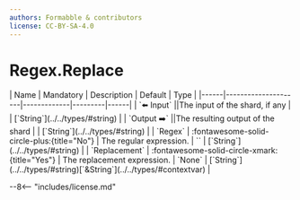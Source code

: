```yaml
---
authors: Formabble & contributors
license: CC-BY-SA-4.0
---
```



# Regex.Replace

<div class="sh-parameters" markdown="1">
| Name | Mandatory | Description | Default | Type |
|------|---------------------|-------------|---------|------|
| `⬅️ Input` ||The input of the shard, if any | | [`String`](../../types/#string) |
| `Output ➡️` ||The resulting output of the shard | | [`String`](../../types/#string) |
| `Regex` | :fontawesome-solid-circle-plus:{title="No"}  | The regular expression. | `` | [`String`](../../types/#string) |
| `Replacement` | :fontawesome-solid-circle-xmark:{title="Yes"}  | The replacement expression. | `None` | [`String`](../../types/#string)[`&String`](../../types/#contextvar) |

</div>



--8<-- "includes/license.md"

